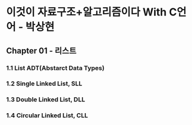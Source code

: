 # 이것이 자료구조+알고리즘이다 With C언어 - 박상현
## Chapter 01 - 리스트

### 1.1 List ADT(Abstarct Data Types)

### 1.2 Single Linked List, SLL

### 1.3 Double Linked List, DLL

### 1.4 Circular Linked List, CLL
